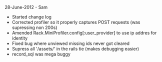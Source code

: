 28-June-2012 - Sam  
 
  * Started change log
  * Corrected profiler so it properly captures POST requests (was supressing non 200s)
  * Amended Rack.MiniProfiler.config[:user_provider] to use ip addres for identity 
  * Fixed bug where unviewed missing ids never got cleared
  * Supress all '/assets/' in the rails tie (makes debugging easier)
  * record_sql was mega buggy
